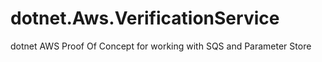 # dotnet.Aws.VerificationService
dotnet AWS Proof Of Concept for working with SQS and Parameter Store
